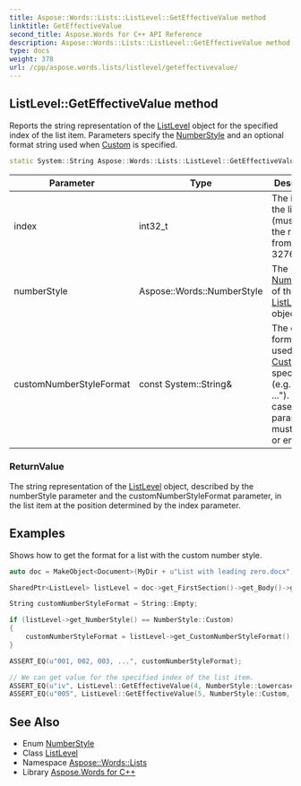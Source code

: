 ```yaml
---
title: Aspose::Words::Lists::ListLevel::GetEffectiveValue method
linktitle: GetEffectiveValue
second_title: Aspose.Words for C++ API Reference
description: Aspose::Words::Lists::ListLevel::GetEffectiveValue method. Reports the string representation of the ListLevel object for the specified index of the list item. Parameters specify the NumberStyle and an optional format string used when Custom is specified in C++.
type: docs
weight: 378
url: /cpp/aspose.words.lists/listlevel/geteffectivevalue/
---
```

## ListLevel::GetEffectiveValue method


Reports the string representation of the [ListLevel](../) object for the specified index of the list item. Parameters specify the [NumberStyle](../../../aspose.words/numberstyle/) and an optional format string used when [Custom](../../../aspose.words/numberstyle/) is specified.

```cpp
static System::String Aspose::Words::Lists::ListLevel::GetEffectiveValue(int32_t index, Aspose::Words::NumberStyle numberStyle, const System::String &customNumberStyleFormat)
```


| Parameter | Type | Description |
| --- | --- | --- |
| index | int32_t | The index of the list item (must be in the range from 1 to 32767). |
| numberStyle | Aspose::Words::NumberStyle | The [NumberStyle](../../../aspose.words/numberstyle/) of the [ListLevel](../) object. |
| customNumberStyleFormat | const System::String\& | The optional format string used when [Custom](../../../aspose.words/numberstyle/) is specified (e.g. "a, ç, ĝ, ..."). In other cases, this parameter must be null or empty. |

### ReturnValue

The string representation of the [ListLevel](../) object, described by the numberStyle parameter and the customNumberStyleFormat parameter, in the list item at the position determined by the index parameter.

## Examples



Shows how to get the format for a list with the custom number style. 
```cpp
auto doc = MakeObject<Document>(MyDir + u"List with leading zero.docx");

SharedPtr<ListLevel> listLevel = doc->get_FirstSection()->get_Body()->get_Paragraphs()->idx_get(0)->get_ListFormat()->get_ListLevel();

String customNumberStyleFormat = String::Empty;

if (listLevel->get_NumberStyle() == NumberStyle::Custom)
{
    customNumberStyleFormat = listLevel->get_CustomNumberStyleFormat();
}

ASSERT_EQ(u"001, 002, 003, ...", customNumberStyleFormat);

// We can get value for the specified index of the list item.
ASSERT_EQ(u"iv", ListLevel::GetEffectiveValue(4, NumberStyle::LowercaseRoman, nullptr));
ASSERT_EQ(u"005", ListLevel::GetEffectiveValue(5, NumberStyle::Custom, customNumberStyleFormat));
```

## See Also

* Enum [NumberStyle](../../../aspose.words/numberstyle/)
* Class [ListLevel](../)
* Namespace [Aspose::Words::Lists](../../)
* Library [Aspose.Words for C++](../../../)

